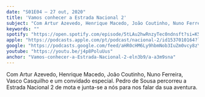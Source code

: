 ```yaml
---
date: "S01E04 — 27 out, 2020"
title: 'Vamos conhecer a Estrada Nacional 2'
subject: "Com Artur Azevedo, Henrique Macedo, João Coutinho, Nuno Ferreira, Vasco Casquilho e um convidado especial. Pedro de Sousa percorreu a Estrada Nacional 2 de mota e junta-se a nós para nos falar da sua aventura."
keywords: ""
spotify: "https://open.spotify.com/episode/5tLAu2hwRnzyTec0ndnsft?si=K56p_KxaTEOFch1SSKFyng"
apple: "https://podcasts.apple.com/pt/podcast/nacional-2/id1537010164?l=en&i=1000496386321"
google: "https://podcasts.google.com/feed/aHR0cHM6Ly9hbmNob3IuZm0vcy8zYzVjOWFjYy9wb2RjYXN0L3Jzcw/episode/YzEwMTRkNGMtMzU1YS00MTQxLTkxMTYtMDNmM2Y2YTAyOTBh?sa=X&ved=0CAkQkfYCahcKEwi4oMKMnPXsAhUAAAAAHQAAAAAQDQ"
youtube: "https://youtu.be/j4p8PoluUus"
anchor: "Vamos-conhecer-a-Estrada-Nacional-2-eln3b9/a-a3m9sna"
---
```


Com Artur Azevedo, Henrique Macedo, João Coutinho, Nuno Ferreira, Vasco Casquilho e um convidado especial. Pedro de Sousa percorreu a Estrada Nacional 2 de mota e junta-se a nós para nos falar da sua aventura.